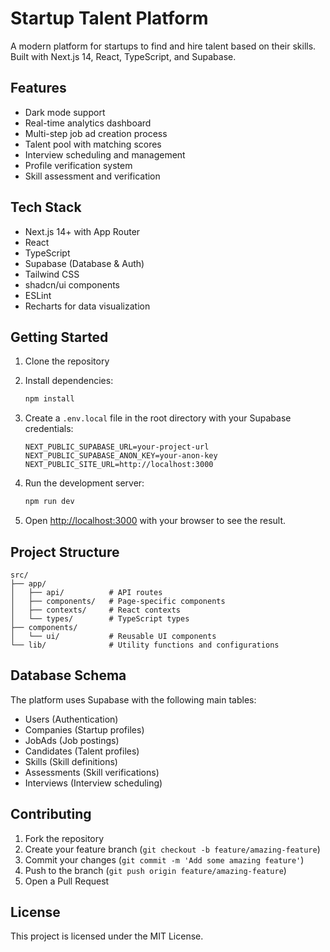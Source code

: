 # Startup Talent Platform

A modern platform for startups to find and hire talent based on their skills. Built with Next.js 14, React, TypeScript, and Supabase.

## Features

- Dark mode support
- Real-time analytics dashboard
- Multi-step job ad creation process
- Talent pool with matching scores
- Interview scheduling and management
- Profile verification system
- Skill assessment and verification

## Tech Stack

- Next.js 14+ with App Router
- React
- TypeScript
- Supabase (Database & Auth)
- Tailwind CSS
- shadcn/ui components
- ESLint
- Recharts for data visualization

## Getting Started

1. Clone the repository
2. Install dependencies:
   ```bash
   npm install
   ```

3. Create a `.env.local` file in the root directory with your Supabase credentials:
   ```
   NEXT_PUBLIC_SUPABASE_URL=your-project-url
   NEXT_PUBLIC_SUPABASE_ANON_KEY=your-anon-key
   NEXT_PUBLIC_SITE_URL=http://localhost:3000
   ```

4. Run the development server:
   ```bash
   npm run dev
   ```

5. Open [http://localhost:3000](http://localhost:3000) with your browser to see the result.

## Project Structure

```
src/
├── app/
│   ├── api/          # API routes
│   ├── components/   # Page-specific components
│   ├── contexts/     # React contexts
│   └── types/        # TypeScript types
├── components/
│   └── ui/           # Reusable UI components
└── lib/              # Utility functions and configurations
```

## Database Schema

The platform uses Supabase with the following main tables:
- Users (Authentication)
- Companies (Startup profiles)
- JobAds (Job postings)
- Candidates (Talent profiles)
- Skills (Skill definitions)
- Assessments (Skill verifications)
- Interviews (Interview scheduling)

## Contributing

1. Fork the repository
2. Create your feature branch (`git checkout -b feature/amazing-feature`)
3. Commit your changes (`git commit -m 'Add some amazing feature'`)
4. Push to the branch (`git push origin feature/amazing-feature`)
5. Open a Pull Request

## License

This project is licensed under the MIT License.
